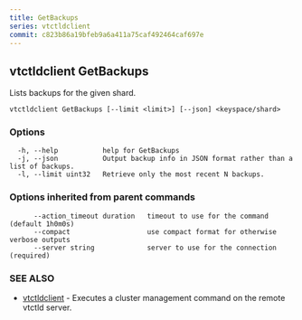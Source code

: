 ```yaml
---
title: GetBackups
series: vtctldclient
commit: c823b86a19bfeb9a6a411a75caf492464caf697e
---
```

## vtctldclient GetBackups

Lists backups for the given shard.

```
vtctldclient GetBackups [--limit <limit>] [--json] <keyspace/shard>
```

### Options

```
  -h, --help           help for GetBackups
  -j, --json           Output backup info in JSON format rather than a list of backups.
  -l, --limit uint32   Retrieve only the most recent N backups.
```

### Options inherited from parent commands

```
      --action_timeout duration   timeout to use for the command (default 1h0m0s)
      --compact                   use compact format for otherwise verbose outputs
      --server string             server to use for the connection (required)
```

### SEE ALSO

* [vtctldclient](../)	 - Executes a cluster management command on the remote vtctld server.

